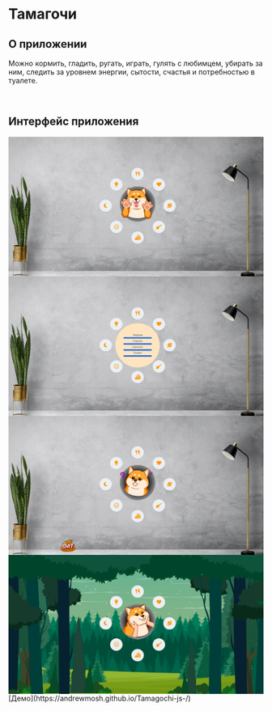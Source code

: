 # Тамагочи

## О приложении

Можно кормить, гладить, ругать, играть, гулять с любимцем, убирать за ним, следить за уровнем энергии, сытости, счастья и потребностью в туалете.

<br/>

## Интерфейс приложения

<img align="center"  src="https://github.com/AndrewMosh/Tamagochi-js-/blob/master/assets/1.png">
<img align="center"  src="https://github.com/AndrewMosh/Tamagochi-js-/blob/master/assets/2.png">
<img align="center"  src="https://github.com/AndrewMosh/Tamagochi-js-/blob/master/assets/3.png">
<img align="center"  src="https://github.com/AndrewMosh/Tamagochi-js-/blob/master/assets/4.png">

<br/>
[Демо](https://andrewmosh.github.io/Tamagochi-js-/)
